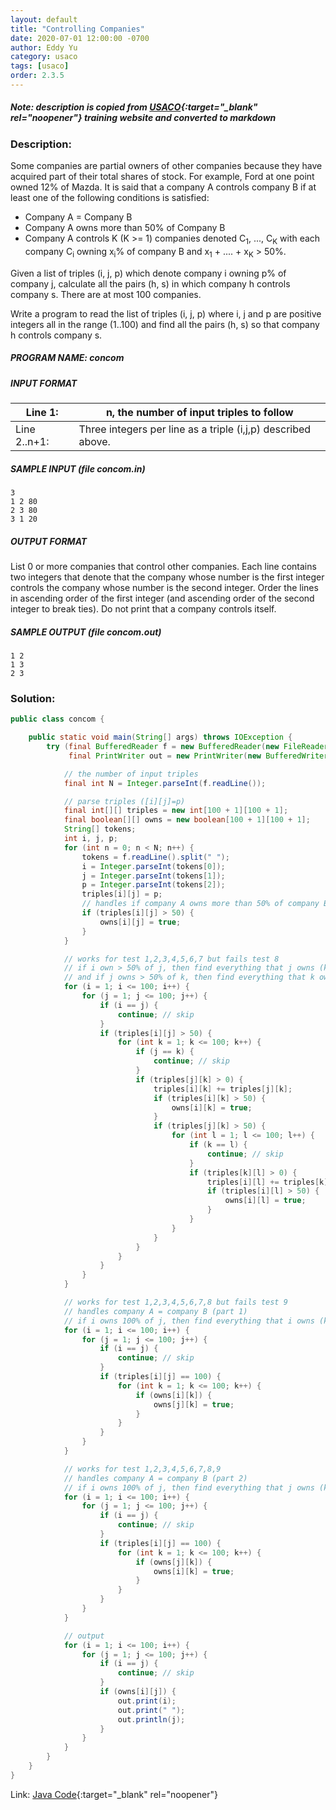 ```yaml
---
layout: default
title: "Controlling Companies"
date: 2020-07-01 12:00:00 -0700
author: Eddy Yu
category: usaco
tags: [usaco]
order: 2.3.5
---
```


##### Note: description is copied from [USACO](http://www.usaco.org/){:target="_blank" rel="noopener"} training website and converted to markdown

### Description:
Some companies are partial owners of other companies because they have acquired 
part of their total shares of stock. For example, Ford at one point owned 12% 
of Mazda. It is said that a company A controls company B if at least one of the 
following conditions is satisfied:

* Company A = Company B
* Company A owns more than 50% of Company B
* Company A controls K (K >= 1) companies denoted C<sub>1</sub>, ..., 
  C<sub>K</sub> with each company C<sub>i</sub> owning x<sub>i</sub>% of 
  company B and x<sub>1</sub> + .... + x<sub>K</sub> > 50%.
  
Given a list of triples (i, j, p) which denote company i owning p% of company j, 
calculate all the pairs (h, s) in which company h controls company s. There are 
at most 100 companies.

Write a program to read the list of triples (i, j, p) where i, j and p are 
positive integers all in the range (1..100) and find all the pairs (h, s) 
so that company h controls company s.

##### PROGRAM NAME: concom

##### INPUT FORMAT

Line 1:	     | n, the number of input triples to follow
-------------|-------------------
Line 2..n+1: | Three integers per line as a triple (i,j,p) described above.

##### SAMPLE INPUT (file concom.in)
```
3
1 2 80
2 3 80
3 1 20
```

##### OUTPUT FORMAT
List 0 or more companies that control other companies. Each line contains two 
integers that denote that the company whose number is the first integer 
controls the company whose number is the second integer. Order the lines in 
ascending order of the first integer (and ascending order of the second integer 
to break ties). Do not print that a company controls itself.

##### SAMPLE OUTPUT (file concom.out)
```
1 2
1 3
2 3
```

### Solution:
```java
public class concom {

    public static void main(String[] args) throws IOException {
        try (final BufferedReader f = new BufferedReader(new FileReader("concom.in"));
             final PrintWriter out = new PrintWriter(new BufferedWriter(new FileWriter("concom.out")))) {

            // the number of input triples
            final int N = Integer.parseInt(f.readLine());

            // parse triples ([i][j]=p)
            final int[][] triples = new int[100 + 1][100 + 1];
            final boolean[][] owns = new boolean[100 + 1][100 + 1];
            String[] tokens;
            int i, j, p;
            for (int n = 0; n < N; n++) {
                tokens = f.readLine().split(" ");
                i = Integer.parseInt(tokens[0]);
                j = Integer.parseInt(tokens[1]);
                p = Integer.parseInt(tokens[2]);
                triples[i][j] = p;
                // handles if company A owns more than 50% of company B
                if (triples[i][j] > 50) {
                    owns[i][j] = true;
                }
            }

            // works for test 1,2,3,4,5,6,7 but fails test 8
            // if i own > 50% of j, then find everything that j owns (k) and have i also own it (k)
            // and if j owns > 50% of k, then find everything that k owns (l) and have i also own it (l)
            for (i = 1; i <= 100; i++) {
                for (j = 1; j <= 100; j++) {
                    if (i == j) {
                        continue; // skip
                    }
                    if (triples[i][j] > 50) {
                        for (int k = 1; k <= 100; k++) {
                            if (j == k) {
                                continue; // skip
                            }
                            if (triples[j][k] > 0) {
                                triples[i][k] += triples[j][k];
                                if (triples[i][k] > 50) {
                                    owns[i][k] = true;
                                }
                                if (triples[j][k] > 50) {
                                    for (int l = 1; l <= 100; l++) {
                                        if (k == l) {
                                            continue; // skip
                                        }
                                        if (triples[k][l] > 0) {
                                            triples[i][l] += triples[k][l];
                                            if (triples[i][l] > 50) {
                                                owns[i][l] = true;
                                            }
                                        }
                                    }
                                }
                            }
                        }
                    }
                }
            }

            // works for test 1,2,3,4,5,6,7,8 but fails test 9
            // handles company A = company B (part 1)
            // if i owns 100% of j, then find everything that i owns (k) and have j also own it (k)
            for (i = 1; i <= 100; i++) {
                for (j = 1; j <= 100; j++) {
                    if (i == j) {
                        continue; // skip
                    }
                    if (triples[i][j] == 100) {
                        for (int k = 1; k <= 100; k++) {
                            if (owns[i][k]) {
                                owns[j][k] = true;
                            }
                        }
                    }
                }
            }

            // works for test 1,2,3,4,5,6,7,8,9
            // handles company A = company B (part 2)
            // if i owns 100% of j, then find everything that j owns (k) and have i also own it (k)
            for (i = 1; i <= 100; i++) {
                for (j = 1; j <= 100; j++) {
                    if (i == j) {
                        continue; // skip
                    }
                    if (triples[i][j] == 100) {
                        for (int k = 1; k <= 100; k++) {
                            if (owns[j][k]) {
                                owns[i][k] = true;
                            }
                        }
                    }
                }
            }

            // output
            for (i = 1; i <= 100; i++) {
                for (j = 1; j <= 100; j++) {
                    if (i == j) {
                        continue; // skip
                    }
                    if (owns[i][j]) {
                        out.print(i);
                        out.print(" ");
                        out.println(j);
                    }
                }
            }
        }
    }
}
``` 
Link: [Java Code](https://github.com/eddycyu/usaco/blob/master/src/concom.java){:target="_blank" rel="noopener"}
